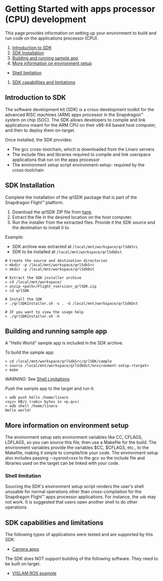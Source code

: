 # Getting Started with apps processor (CPU) development

This page provides information on setting up your environment to build and run code on the applications processor (CPU).

1. [Introduction to SDK](#introduction-to-sdk)
1. [SDK Installation](#sdk-installation)
1. [Building and running sample app](#building-and-running-sample-app)
1. [More information on environment setup](#more-information-on-environment-setup)
  * [Shell limitation](#shell-limitation)
1. [SDK capabilities and limitations](#sdk-capabilities-and-limitations)

## Introduction to SDK
The software development kit (SDK) is a cross-development toolkit for the advanced RISC machines (ARM) apps processor in the Snapdragon™ system on chip (SOC). The SDK allows developers to compile and link applications meant for the ARM CPU on their x86-64 based host computer, and then to deploy them on-target.

Once installed, the SDK provides:
- The gcc cross-toolchain, which is downloaded from the Linaro servers
- The include files and libraries required to compile and link userspace applications that run on the apps processor
- The environment setup script environment-setup-<target> required by the cross-toolchain

## SDK Installation
Complete the installation of the qrlSDK package that is part of the Snapdragon Flight™ platform.

1. Download the qrlSDK ZIP file from [here](http://support.intrinsyc.com/projects/snapdragon-flight/files).
2. Extract the file in the desired location on the host computer.
3. Run the installer from the extracted files. Provide it the SDK source and the destination to install it to.

Example:
- SDK archive was extracted at ```/local/mnt/workspace/qrlSdkSrc```
- SDK to be installed at ```/local/mnt/workspace/qrlSdkDst```

```
# Create the source and destination directories
> mkdir -p /local/mnt/workspace/qrlSdkSrc
> mkdir -p /local/mnt/workspace/qrlSdkDst

# Extract the SDK installer archive
> cd /local/mnt/workspace/
> unzip <path>/Flight_<version>_qrlSDK.zip
> cd qrlSDK

# Install the SDK
> ./qrlSDKInstaller.sh -s . -d /local/mnt/workspace/qrlSdkDst

# IF you want to view the usage help
> ./qrlSDKInstaller.sh -h
```

## Building and running sample app
A "Hello World" sample app is included in the SDK archive.

To build the sample app:
```
> cd /local/mnt/workspace/qrlSdkSrc/qrlSDK/sample
> source /local/mnt/workspace/qrlSdkDst/environment-setup-<target>
> make
```

*WARNING:* See [Shell Limitations](#shell-limitation)

Push the sample app to the target and run it:
```
> adb push hello /home/linaro
<xyz> KB/s (<abc> bytes in <p.q>s)
> adb shell /home/linaro
Hello world!
```

## More information on environment setup
The environment setup sets environment variables like CC, CFLAGS, LDFLAGS, so you can source this file, then use a Makefile for the build. The environment variables provide the variables $CC, $CFLAGS, etc., to the Makefile, making it simple to compile/link your code. The environment setup also includes passing --sysroot=xxx to the gcc so the include file and libraries used on the target can be linked with your code.

### Shell limitation
Sourcing the SDK's environment setup script renders the user's shell unusable for normal operations other than cross-compilation for the Snapdragon Flight™ apps processor applications. For instance, the ```adb``` may not work. It is suggested that users open another shell to do other operations.

## SDK capabilities and limitations
The following types of applications were tested and are supported by this SDK:
- [Camera apps](https://github.com/ATLFlight/ATLFlightDocs/blob/master/CameraProg.md)

The SDK does NOT support building of the following software. They need to be built on target.
- [VISLAM ROS example](https://github.com/ATLFlight/ros-examples)
